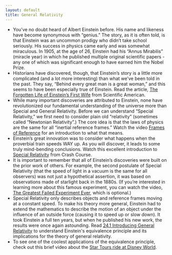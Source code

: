 ```yaml
---
layout: default
title: General Relativity
---
```


- You’ve no doubt heard of Albert Einstein before. His name and likeness have become synonymous with “genius.” The story, as it is often told, is that Einstein was an uncommon prodigy who didn’t take school seriously. His success in physics came early and was somewhat miraculous. In 1905, at the age of 26, Einstein had his “Annus Mirabilis” (miracle year) in which he published multiple original scientific papers - any one of which was significant enough to have earned him the Nobel Prize.
- Historians have discovered, though, that Einstein’s story is a little more complicated (and a lot more interesting) than what we’ve been told in the past. They say, “Behind every great man is a great woman,” and this seems to have been especially true of Einstein. Read the article, [The Forgotten Life of Einstein’s First Wife](https://docs.google.com/document/d/1Nso-wk3KXjNuubLdxDT6gm_5JnJOqh7frigFsi3Rz1w/edit?usp=sharing) from Scientific American.
- While many important discoveries are attributed to Einstein, none have revolutionized our fundamental understanding of the universe more than Special and General Relativity. Before we can understand “Special Relativity,” we first need to consider plain old “relativity” (sometimes called “Newtonian Relativity”.) The core idea is that the laws of physics are the same for all “inertial reference frames.” Watch the video [Frames of Reference](https://youtu.be/x_6ul0lqzjI) for an introduction to what that means.
- Einstein’s great innovation was to consider what happens when the proverbial train speeds WAY up. As you will discover, it leads to some truly mind-bending conclusions. Watch this excellent introduction to [Special Relativity](https://youtu.be/AInCqm5nCzw) from Crash Course.
- It is important to remember that all of Einstein’s discoveries were built on the prior work of others. For example, the second postulate of Special Relativity (that the speed of light in a vacuum is the same for all observers) was not just a hypothetical assertion, it was based on observations made of starlight back in the 1880s. (If you’re interested in learning more about this famous experiment, you can watch the video, [The Greatest Failed Experiment Ever](https://youtu.be/RGp3FZSi900), which is optional.)
- Special Relativity only describes objects and reference frames moving at a constant speed. To make his theory more general, Einstein had to extend the mathematics to describe the motion of an object under the influence of an outside force (causing it to speed up or slow down). It took Einstein a full ten years, but when he published his new work, the results were once again astounding. Read [24.1 Introducing General Relativity](https://openstax.org/books/astronomy-2e/pages/24-1-introducing-general-relativity) to understand Einstein's equivalence principle and its implications for the theory of general relativity.
- To see one of the coolest applications of the equivalence principle, check out this brief video about the [Star Tours ride at Disney World](https://youtu.be/eUmX41cyrPw). 
